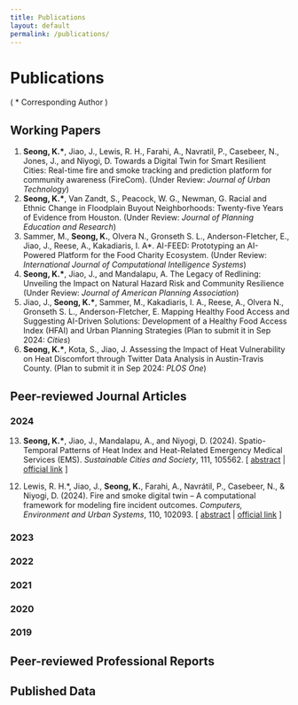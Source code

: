 ```yaml
---
title: Publications
layout: default
permalink: /publications/
---
```


<style>
.abstractcollapsed {
    display: none; /* Ensures the element is hidden by default */
}
</style>

# Publications
        
<p> ( * Corresponding Author ) </p>

## Working Papers
1.  <b>Seong, K.*</b>, Jiao, J., Lewis, R. H., Farahi, A., Navratil, P., Casebeer, N., Jones, J., and Niyogi, D.  Towards a Digital Twin for Smart Resilient Cities: Real-time fire and smoke tracking and prediction platform for community awareness (FireCom). (Under Review: _Journal of Urban Technology_)
2.  <b>Seong, K.*</b>, Van Zandt, S., Peacock, W. G., Newman, G. Racial and Ethnic Change in Floodplain Buyout Neighborhoods: Twenty-five Years of Evidence from Houston. (Under Review: _Journal of Planning Education and Research_)
3.  Sammer, M., <b>Seong, K.</b>, Olvera N., Gronseth S. L., Anderson-Fletcher, E., Jiao, J., Reese, A., Kakadiaris, I. A*. AI-FEED: Prototyping an AI-Powered Platform for the Food Charity Ecosystem. (Under Review: _International Journal of Computational Intelligence Systems_)
4.  <b>Seong, K.*</b>, Jiao, J., and Mandalapu, A. The Legacy of Redlining: Unveiling the Impact on Natural Hazard Risk and Community Resilience (Under Review: _Journal of American Planning Association_)
5.  Jiao, J., <b>Seong, K.*</b>, Sammer, M., Kakadiaris, I. A., Reese, A., Olvera N., Gronseth S. L., Anderson-Fletcher, E. Mapping Healthy Food Access and Suggesting AI-Driven Solutions: Development of a Healthy Food Access Index (HFAI) and Urban Planning Strategies (Plan to submit it in Sep 2024: _Cities_)
6.  <b>Seong, K.*</b>, Kota, S., Jiao, J. Assessing the Impact of Heat Vulnerability on Heat Discomfort through Twitter Data Analysis in Austin-Travis County. (Plan to submit it in Sep 2024: _PLOS One_)


## Peer-reviewed Journal Articles  

### 2024 
<ol start="13">
    <li>
        <b>Seong, K.*</b>, Jiao, J., Mandalapu, A., and Niyogi, D. (2024). Spatio-Temporal Patterns of Heat Index and Heat-Related Emergency Medical Services (EMS). <i>Sustainable Cities and Society</i>, 111, 105562. [ <a href="javascript:void(0);" onclick="showdropinfo('Spatio-temporal2024')">abstract</a> | <a href="https://linkinghub.elsevier.com/retrieve/pii/S2210670724003883" target="_blank">official link</a> ]
    </li>
</ol>

<div id='Spatio-temporal2024' class="abstractcollapsed" style="display:none;">
    Despite growing concerns about heat waves due to climate change and their health impacts, there has been limited research on patterns of extreme heat during summertime and their association with heat-related Emergency Medical Services (EMS) incidents. This study examines spatiotemporal patterns of the heat index (HI) and its relationship to heat-related EMS incidents in Austin-Travis County, Texas, focusing on the summers of 2020 and 2021. Collecting 47,838 heat-related EMS incidence cases and aggregating them at the tract level (N = 290), the research employs spatiotemporal analysis, spatial autocorrelation, K-means clustering, and geographically weighted Poisson regression to identify disparities in heat-related health outcomes. Key findings indicate a significant correlation between high HI frequency and intensity and increased EMS incidents, particularly in East Austin, underscoring the area’s heightened vulnerability to heat. The study also reveals that heat vulnerability and urban growth patterns are closely linked to the incidence of heat-related illnesses, and its impact varies by region. These results emphasize the critical need for targeted heat resilience strategies in urban planning and emergency response. This research merges socio-economic and environmental data to offer insights into heat-related health risks, informing targeted public health policies and urban planning for more equitable and effective interventions.
    <br><br>
</div>

<ol start="12">
    <li>
        Lewis, R. H.*, Jiao, J., <b>Seong, K.</b>, Farahi, A., Navrátil, P., Casebeer, N., & Niyogi, D. (2024). Fire and smoke digital twin – A computational framework for modeling fire incident outcomes. <i>Computers, Environment and Urban Systems</i>, 110, 102093. [ <a href="javascript:void(0);" onclick="showdropinfo('FireDT2024')">abstract</a> | <a href="https://linkinghub.elsevier.com/retrieve/pii/S019897152400022X" target="_blank">official link</a> ]
    </li>
</ol>

<div id='FireDT2024' class="abstractcollapsed" style="display:none;">
    Fires and burning are the chief causes of particulate matter (PM2.5), a key measurement of air quality in communities and cities worldwide. This work develops a live fire tracking platform to show active reported fires from over twenty cities in the U.S., as well as predict their smoke paths and impacts on the air quality of regions within their range. Specifically, our close to real-time tracking and predictions culminates in a digital twin to protect public health and inform the public of fire and air quality risk. This tool tracks fire incidents in real-time, utilizes the 3D building footprints of Austin to simulate smoke outputs, and predicts fire incident smoke falloffs within the complex city environment. Results from this study include a complete fire and smoke digital twin model for Austin. We work in cooperation with the City of Austin Fire Department to ensure the accuracy of our forecast and also show that air quality sensor density within our cities cannot validate urban fire presence. We additionally release code and methodology to replicate these results for any city in the world. This work paves the path for similar digital twin models to be developed and deployed to better protect the health and safety of citizens.
    <br><br>
</div>









### 2023 

### 2022

### 2021


### 2020


### 2019



## Peer-reviewed Professional Reports 



## Published Data 







